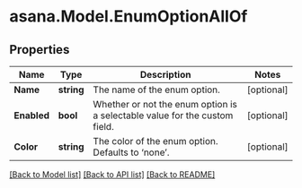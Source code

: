 
# asana.Model.EnumOptionAllOf

## Properties

Name | Type | Description | Notes
------------ | ------------- | ------------- | -------------
**Name** | **string** | The name of the enum option. | [optional] 
**Enabled** | **bool** | Whether or not the enum option is a selectable value for the custom field. | [optional] 
**Color** | **string** | The color of the enum option. Defaults to ‘none’. | [optional] 

[[Back to Model list]](../README.md#documentation-for-models)
[[Back to API list]](../README.md#documentation-for-api-endpoints)
[[Back to README]](../README.md)

